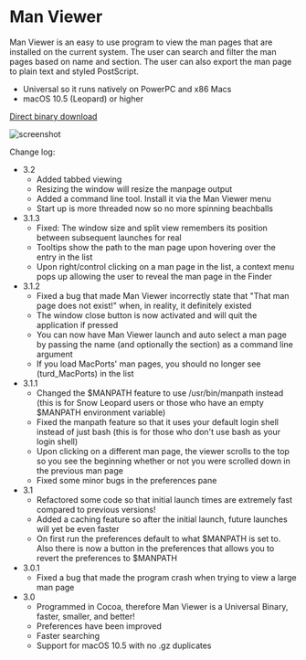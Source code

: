 # Man Viewer
Man Viewer is an easy to use program to view the man pages that are installed on the current system. The user can search and filter the man pages based on name and section. The user can also export the man page to plain text and styled PostScript.

- Universal so it runs natively on PowerPC and x86 Macs
- macOS 10.5 (Leopard) or higher

[Direct binary download](https://halprin.io/public/files/software/man_viewer_320.dmg)

![screenshot](https://user-images.githubusercontent.com/16943066/33195584-2b343944-d096-11e7-84e4-d0f6055903c5.png)

Change log:
- 3.2
  - Added tabbed viewing
  - Resizing the window will resize the manpage output
  - Added a command line tool. Install it via the Man Viewer menu
  - Start up is more threaded now so no more spinning beachballs
- 3.1.3
  - Fixed: The window size and split view remembers its position between subsequent launches for real
  - Tooltips show the path to the man page upon hovering over the entry in the list
  - Upon right/control clicking on a man page in the list, a context menu pops up allowing the user to reveal the man page in the Finder
- 3.1.2
  - Fixed a bug that made Man Viewer incorrectly state that "That man page does not exist!" when, in reality, it definitely existed
  - The window close button is now activated and will quit the application if pressed
  - You can now have Man Viewer launch and auto select a man page by passing the name (and optionally the section) as a command line argument
  - If you load MacPorts' man pages, you should no longer see (turd_MacPorts) in the list
- 3.1.1
  - Changed the $MANPATH feature to use /usr/bin/manpath instead (this is for Snow Leopard users or those who have an empty $MANPATH environment variable)
  - Fixed the manpath feature so that it uses your default login shell instead of just bash (this is for those who don't use bash as your login shell)
  - Upon clicking on a different man page, the viewer scrolls to the top so you see the beginning whether or not you were scrolled down in the previous man page
  - Fixed some minor bugs in the preferences pane
- 3.1
  - Refactored some code so that initial launch times are extremely fast compared to previous versions!
  - Added a caching feature so after the initial launch, future launches will yet be even faster
  - On first run the preferences default to what $MANPATH is set to. Also there is now a button in the preferences that allows you to revert the preferences to $MANPATH
- 3.0.1
  - Fixed a bug that made the program crash when trying to view a large man page
- 3.0
  - Programmed in Cocoa, therefore Man Viewer is a Universal Binary, faster, smaller, and better!
  - Preferences have been improved
  - Faster searching
  - Support for macOS 10.5 with no .gz duplicates
